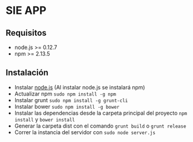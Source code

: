 # SIE APP
## Requisitos
- node.js >= 0.12.7
- npm >= 2.13.5

## Instalación
- Instalar [node.js](https://nodejs.org/) (Al instalar node.js se instalará npm)
- Actualizar npm ```sudo npm install -g npm```
- Instalar grunt ```sudo npm install -g grunt-cli```
- Instalar bower ```sudo npm install -g bower```
- Instalar las dependencias desde la carpeta principal del proyecto ```npm install``` y ```bower install```
- Generar la carpeta dist con el comando ```grunt build``` o ```grunt release```
- Correr la instancia del servidor con ```sudo node server.js```